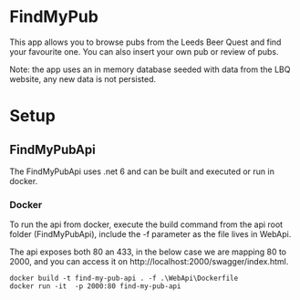 # FindMyPub
This app allows you to browse pubs from the Leeds Beer Quest and find your favourite one. You can also insert your own pub or review of pubs.

Note: the app uses an in memory database seeded with data from the LBQ website, any new data is not persisted.

# Setup

## FindMyPubApi
The FindMyPubApi uses .net 6 and can be built and executed or run in docker.

### Docker

To run the api from docker, execute the build command from the api root folder (FindMyPubApi), include the -f parameter as the file lives in WebApi.

The api exposes both 80 an 433, in the below case we are mapping 80 to 2000, and you can access it on http://localhost:2000/swagger/index.html.
```
docker build -t find-my-pub-api . -f .\WebApi\Dockerfile
docker run -it  -p 2000:80 find-my-pub-api
```
